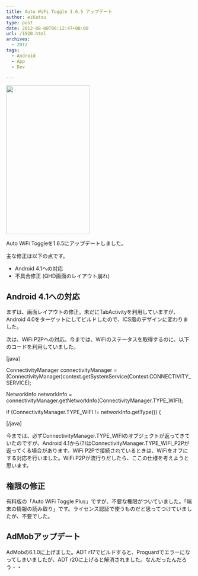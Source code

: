 ```yaml
---
title: Auto WiFi Toggle 1.6.5 アップデート
author: eiKatou
type: post
date: 2012-08-08T06:12:47+00:00
url: /1920.html
archives:
  - 2012
tags:
  - Android
  - App
  - Dev

---
```

[<img src="./uploads/2012/08/AWT1.6.5.jpg" alt="" title="AWT1.6.5" width="226" height="401" class="alignnone size-full wp-image-1921" srcset="./uploads/2012/08/AWT1.6.5.jpg 226w, ./uploads/2012/08/AWT1.6.5-169x300.jpg 169w" sizes="(max-width: 226px) 100vw, 226px" />][1]
  
Auto WiFi Toggleを1.6.5にアップデートしました。

主な修正は以下の点です。

  * Android 4.1への対応
  * 不具合修正 (QHD画面のレイアウト崩れ)

<!--more-->

## Android 4.1への対応

まずは、画面レイアウトの修正。未だにTabActivityを利用していますが、Android 4.0をターゲットにしてビルドしたので、ICS風のデザインに変わりました。

次は、WiFi P2Pへの対応。今までは、WiFiのステータスを取得するのに、以下のコードを利用していました。
  
[java]
  
ConnectivityManager connectivityManager = (ConnectivityManager)context.getSystemService(Context.CONNECTIVITY_SERVICE);
  
NetworkInfo networkInfo = connectivityManager.getNetworkInfo(ConnectivityManager.TYPE_WIFI);
  
if (ConnectivityManager.TYPE_WIFI != networkInfo.getType()) {
  
[/java]

今までは、必ずConnectivityManager.TYPE\_WIFIのオブジェクトが返ってきていたのですが、Android 4.1から(?)はConnectivityManager.TYPE\_WIFI_P2Pが返ってくる場合があります。WiFi P2Pで接続されているときは、WiFiをオフにする対応を行いました。WiFi P2Pが流行りだしたら、ここの仕様を考えようと思います。 

## 権限の修正

有料版の「Auto WiFi Toggle Plus」ですが、不要な権限がついていました。「端末の情報の読み取り」です。ライセンス認証で使うものだと思ってつけていましたが、不要でした。

## AdMobアップデート

AdMobの6.1.0に上げました。ADT r17でビルドすると、Proguardでエラーになってしまいましたが、ADT r20に上げると解消されました。なんだったんだろう・・

 [1]: ./uploads/2012/08/AWT1.6.5.jpg
